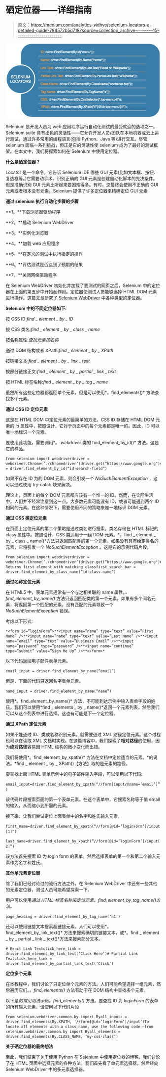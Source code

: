 # 硒定位器——详细指南

> 原文：<https://medium.com/analytics-vidhya/selenium-locators-a-detailed-guide-784572b5d718?source=collection_archive---------15----------------------->

![](img/dc8a76c192774d197fce2c3b877a13b7.png)

Selenium 是开发人员为 web 应用程序运行自动化测试的最受欢迎的选项之一。Selenium suite 具有出色的灵活性——它允许开发人员/团队在本地机器或云上运行测试，通过许多常用的编程语言(包括 Python、Java 等)进行交互。尽管 selenium 面临一系列挑战，但正是它的灵活性使 selenium 成为了最好的测试框架。在本文中，我们将探索如何在 Selenium 中使用定位器。

**什么是硒定位器？**

Locator 是一个命令，它告诉 Selenium IDE 哪些 GUI 元素(比如文本框、按钮、复选框等。)它需要动手术。识别正确的 GUI 元素是创建自动化脚本的先决条件。但是准确识别 GUI 元素比听起来要困难得多。有时，您最终会使用不正确的 GUI 元素或者根本没有元素。Selenium 提供了许多定位器来精确定位 GUI 元素

**通过 selenium 执行自动化步骤的步骤**

**1。**下载浏览器驱动程序

**2。**启动 Selenium WebDriver

**3。**实例化浏览器

**4。**加载 web 应用程序

**5。**在定义的测试中执行指定的操作

**6。**评估测试是否达到了预期的结果

**7。**关闭网络驱动程序

在 Selenium WebDriver 初始化并加载了要测试的网页之后，Selenium 中的定位器在上面的第五步中开始起作用。定位器使测试人员能够选择 HTML DOM 元素进行操作。这篇文章研究了 [Selenium WebDriver](https://www.browserstack.com/guide/selenium-webdriver-tutorial) 中各种类型的定位器。

**Selenium 中的不同定位器如下:**

按 CSS ID:*find _ element _ by _ ID*

按 CSS 类名:*find _ element _ by _ class _ name*

按名称属性:*查找元素按名称*

通过 DOM 结构或者 XPath:*find _ element _ by _ XPath*

按链接文本:*find _ element _ by _ link _ text*

按部分链接正文:*find _ element _ by _ partial _ link _ text*

按 HTML 标签名称:*find _ element _ by _ tag _ name*

虽然所有这些定位器都返回单个元素，但是可以使用*。find_elements()* 方法查找多个元素。

**通过 CSS ID 定位元素**

这是在 HTML DOM 中定位元素的最简单的方法。CSS ID 存储在 HTML DOM 元素的 *id* 属性中，按照设计，它对于页面中的每个元素都是唯一的。因此，ID 可以唯一地标识一个元素。

要使用此功能，需要调用*。 *webdriver* 类的 find_element_by_id()* 方法。这是它的样品。

```
from selenium import webdriverdriver = webdriver.Chrome(‘./chromedriver’)driver.get(“https://www.google.org")search_bar = driver.find_element_by_id(“id-search-field”)
```

如果不存在 ID 为的 DOM 元素，则会引发一个 *NoSuchElementException* ，这可以通过使用 try-catch 块来解决。

理论上，页面上的每个 DOM 元素都应该有一个惟一的 ID。然而，在实际生活中，人们并不经常注意到这一点。大多数元素可能没有 ID，或者可能遇到两个 ID 相同的元素。在这种情况下，需要使用不同的策略来惟一地标识 DOM 元素。

**通过 CSS 类定位元素**

在页面上定位元素的第二个策略是通过类名进行搜索。类名存储在 HTML 标记的 class 属性中。按照设计，CSS 类适用于一组 DOM 元素。*。find _ element _ by _ class _ name()*方法只返回匹配类的第一个元素。如果没有具有给定类名的元素，它将引发一个 *NoSuchElementException* 。这是它的示例代码片段。

```
from selenium import webdriverdriver = webdriver.Chrome(‘./chromedriver’)driver.get(“https://www.google.org")# Returns first element with matching classfirst_search_bar = driver.find_element_by_class_name(“id-class-name”)
```

**通过名称定位元素**

在 HTML5 中，表单元素通常有一个与之相关联的 name 属性。*。find_element_by_name()* 方法只返回匹配类的第一个元素。如果有多个同名元素，将返回第一个匹配的元素。没有匹配的元素导致一个 *NoSuchElementException* 错误。

考虑以下形式:

```
*<form id=”loginForm”>**<input name=”name” type=”text” value=”First Name” />**<input name=”name” type=”text” value=”Last Name” />**<input name=”email” type=”text” value=”Business Email” />**<input name=”password” type=”password” />**<input name=”continue” type=”submit” value=”Sign Me Up” />**</form>*
```

以下代码返回电子邮件表单元素。

`email_input = driver.find_element_by_name(“email”)`

但是，下面的代码只返回名字表单元素。

`name_input = driver.find_element_by_name(“name”)`

使用*。find_element_by_name()* 方法，不可能到达示例中输入表单字段的姓氏。我们可以使用*find _ elements _ by _ name()*返回一个元素列表，然后我们可以从这个列表中进行选择。这也有可能是下一个定位器。

**通过 XPath 定位元素**

如果不能通过 ID、类或名称识别元素，就需要通过 XML 路径定位元素。这个过程也可以在读取 XML 文档时实现。在这篇博客中，我们探索了**相对路径**的使用，因为**绝对路径**容易因 HTML 结构的微小变化而出错。

我们将使用*。find_element_by_xpath()* 方法在文档中定位适当的元素。*的说法。*find _ element _ by _ XPath()【方法】取的是元素的路径。

要查找上面 HTML 表单示例中的电子邮件输入字段，可以使用以下代码:

`email_input=driver.find_element_by_xpath(“//form[input/@name=’email’]”)`

该代码片段搜索页面的第一个表单元素。在这个表单中，它搜索名称等于值 email 的输入，从而缩小到所需的元素。

接下来，让我们尝试定位上面表单中的名字和姓氏输入元素。

`first_name=driver.find_element_by_xpath(“//form[@id=’loginForm’]/input[1]”)`

`last_name=driver.find_element_by_xpath(“//form[@id=’loginForm’]/input[2]”)`

该方法首先搜索 ID 为 login form 的表单，然后选择表单的第一个和第二个输入元素作为名字和姓氏。

**其他单元素定位器**

除了我们已经讨论过的流行方法之外，在 Selenium WebDriver 中还有一些其他的元素定位器，测试人员可能希望探索一下。

用户可以使用*通过 HTML 标签名称来定位元素。find_element_by_tag_name()方法。*

`page_heading = driver.find_element_by_tag_name(‘h1’)`

还可以使用链接文本搜索超链接元素。人们可以使用*。find_element_by_link_text()* 方法来搜索确切的链接文本，或*。find _ element _ by _ partial _ link _ text()*方法来搜索部分文本。

```
# Exact Link Textclick_here_link = driver.find_element_by_link_text(‘Click Here’)# Partial Link Textclick_here_link = driver.find_element_by_partial_link_text(‘Click’)
```

**定位多个元素**

在本教程中，我们讨论了只定位单个元素的方法。人们可能希望选择一组元素，然后遍历它们。*。find_elements()* 方法有助于在 DOM 结构中查找多个元素。

以下是*的常见用法示例。find_elements()* 方法。要查找 ID 为 *loginForm* 的表单的所有输入元素，请使用以下代码片段

```
from selenium.webdriver.common.by import Byall_inputs = driver.find_elements(By.XPATH, ‘//form[@id=’loginForm’]/input’)To locate all elements with a class name, use the following code –from selenium.webdriver.common.by import Byall_elements = driver.find_elements(By.CLASS_NAME, ‘my-css-class’)
```

**关于硒定位器的最终想法**

至此，我们结束了关于使用 Python 在 Selenium 中使用定位器的博客。我们讨论了在 HTML 页面中选择元素的各种方法。我们首先看了单元素选择器，然后转向 Selenium WebDriver 中的多元素选择器。